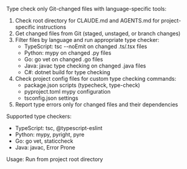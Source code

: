 Type check only Git-changed files with language-specific tools:

1. Check root directory for CLAUDE.md and AGENTS.md for project-specific instructions
2. Get changed files from Git (staged, unstaged, or branch changes)
3. Filter files by language and run appropriate type checker:
   - TypeScript: tsc --noEmit on changed .ts/.tsx files
   - Python: mypy on changed .py files
   - Go: go vet on changed .go files
   - Java: javac type checking on changed .java files
   - C#: dotnet build for type checking
4. Check project config files for custom type checking commands:
   - package.json scripts (typecheck, type-check)
   - pyproject.toml mypy configuration
   - tsconfig.json settings
5. Report type errors only for changed files and their dependencies

Supported type checkers:
- TypeScript: tsc, @typescript-eslint
- Python: mypy, pyright, pyre
- Go: go vet, staticcheck
- Java: javac, Error Prone

Usage: Run from project root directory
